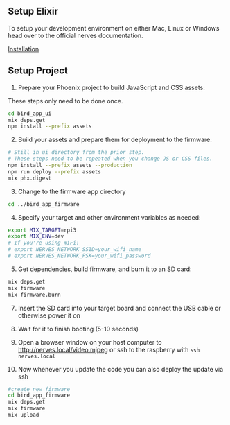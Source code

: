 ## Setup Elixir
To setup your development environment on either Mac, Linux or Windows head over to the official nerves documentation.

[Installation](https://hexdocs.pm/nerves/installation.html)

## Setup Project

1. Prepare your Phoenix project to build JavaScript and CSS assets:

These steps only need to be done once.
```bash
cd bird_app_ui
mix deps.get
npm install --prefix assets
```

2. Build your assets and prepare them for deployment to the firmware:

```bash
# Still in ui directory from the prior step.
# These steps need to be repeated when you change JS or CSS files.
npm install --prefix assets --production
npm run deploy --prefix assets
mix phx.digest
```

3. Change to the firmware app directory

```bash
cd ../bird_app_firmware
```

4. Specify your target and other environment variables as needed:

```bash
export MIX_TARGET=rpi3
export MIX_ENV=dev
# If you're using WiFi:
# export NERVES_NETWORK_SSID=your_wifi_name
# export NERVES_NETWORK_PSK=your_wifi_password
```

5. Get dependencies, build firmware, and burn it to an SD card:

```bash
mix deps.get
mix firmware
mix firmware.burn
```

7. Insert the SD card into your target board and connect the USB cable or otherwise power it on

8. Wait for it to finish booting (5-10 seconds)

9. Open a browser window on your host computer to http://nerves.local/video.mjpeg or ssh to the raspberry with `ssh nerves.local`

10. Now whenever you update the code you can also deploy the update via ssh

```bash
#create new firmware
cd bird_app_firmware
mix deps.get
mix firmware
mix upload
```


